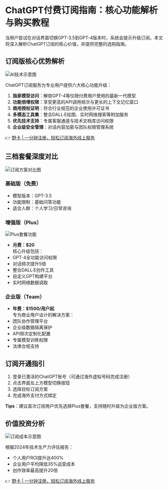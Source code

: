 # ChatGPT付费订阅指南：核心功能解析与购买教程

当用户尝试在对话界面切换GPT-3.5到GPT-4版本时，系统会提示升级订阅。本文将深入解析ChatGPT订阅的核心价值，并提供完整的选购指南。

## 订阅版核心优势解析
![AI技术示意图](https://bbtdd.com/wp-content/uploads/img/21758861.webp)

ChatGPT订阅服务为专业用户提供六大核心功能升级：

1. **独家模型访问**：解锁GPT-4等仅限付费用户使用的最新一代模型
2. **功能倍增权限**：享受更高的API调用频次与更长的上下文记忆窗口
3. **商用授权证明**：符合行业规范的企业使用许可证书
4. **多模态工具集**：整合DALL·E绘图、实时网络搜索等附加服务
5. **优先技术支持**：专属客服通道与技术文档库访问权限
6. **企业级安全管理**：对话内容加密与团队权限管理系统

👉 [野卡 | 一分钟注册，轻松订阅海外线上服务](https://bbtdd.com/yeka)

## 三档套餐深度对比
![订阅方案对比图](https://bbtdd.com/wp-content/uploads/img/523101566.webp)

### 基础版（免费）
- 模型版本：GPT-3.5
- 功能限制：基础问答功能
- 适合人群：个人学习/日常咨询

### 增强版（Plus）
![Plus套餐功能](https://bbtdd.com/wp-content/uploads/img/987298451848899.webp)
- **月费：$20**  
核心升级包括：
- GPT-4全功能访问权限
- 对话频次提升5倍
- 整合DALL·E创作工具
- 自定义GPT构建平台
- 实时网络数据调取

### 企业版（Team）
- **年费：$1500/用户起**  
专为商业用户设计的解决方案：
- 团队协作管理平台
- 企业级数据隔离保护
- API频次定制化配置
- 专属模型训练权限
- 法律合规支持

## 订阅开通指引
1. 登录已激活的ChatGPT账号（可通过海外虚拟号码完成注册）
2. 点击界面左上方模型切换按钮
3. 选择目标订阅方案
4. 完成海外支付方式绑定

**Tips**：建议首次订阅用户优先选择Plus套餐，支持随时升级为企业版方案。

## 价值投资分析
![订阅成本示意图](https://bbtdd.com/wp-content/uploads/img/119593689976249.webp)

根据2024年技术生产力评估报告：
- 个人用户ROI提升达400%  
- 企业用户平均降低35%运营成本  
- 创作效率最高提升20倍

👉 [野卡 | 一分钟注册，轻松订阅海外线上服务](https://bbtdd.com/yeka)